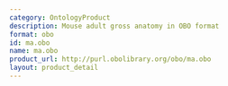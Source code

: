 ```yaml
---
category: OntologyProduct
description: Mouse adult gross anatomy in OBO format
format: obo
id: ma.obo
name: ma.obo
product_url: http://purl.obolibrary.org/obo/ma.obo
layout: product_detail
---
```

